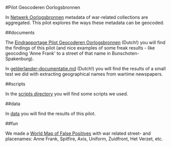 #Pilot Geocoderen Oorlogsbronnen

In [Netwerk Oorlogsbronnen](http://www.oorlogsbronnen.nl/) metadata of war-related collections are aggregated. This pilot explores the ways these metadata can be geocoded.

##documents

The [Eindrapportage Pilot Geocoderen Oorlogsbronnen](documents/rapportage.md) (Dutch!) you will find the findings of this pilot (and nice examples of some freak results - like geocoding 'Anne Frank' to a street of that name in Bunschoten-Spakenburg).

In [gelderlander-documentatie.md](documents/gelderlander-documentatie.md) (Dutch!) you will find the results of a small test we did with extracting geographical names from wartime newspapers.

##scripts

In the [scripts directory](scripts/) you will find some scripts we used.

##data

In [data](data/) you will find the results of this pilot. 

##fun

We made a [World Map of False Positives](http://islandsofmeaning.nl/projects/falsepositives/) with war related street- and placenames: Anne Frank, Spitfire, Axis, Uniform, Zuidfront, Het Verzet, etc.
